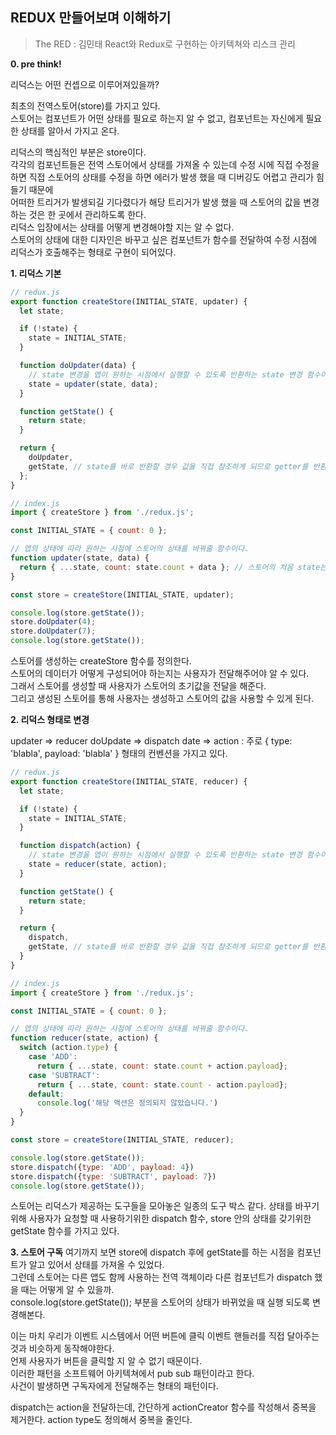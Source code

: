 ## REDUX 만들어보며 이해하기
> The RED : 김민태 React와 Redux로 구현하는 아키텍쳐와 리스크 관리

**0. pre think!**

리덕스는 어떤 컨셉으로 이루어져있을까?

최초의 전역스토어(store)를 가지고 있다.<br/>
스토어는 컴포넌트가 어떤 상태를 필요로 하는지 알 수 없고, 컴포넌트는 자신에게 필요한 상태를 알아서 가지고 온다.<br/>

리덕스의 핵심적인 부분은 store이다.<br/>
각각의 컴포넌트들은 전역 스토어에서 상태를 가져올 수 있는데
수정 시에 직접 수정을 하면 직접 스토어의 상태를 수정을 하면 에러가 발생 했을 때 디버깅도 어렵고 관리가 힘들기 때문에</br>
어떠한 트리거가 발생되길 기다렸다가 해당 트리거가 발생 했을 때 스토어의 값을 변경하는 것은 한 곳에서 관리하도록 한다.<br/>
리덕스 입장에서는 상태를 어떻게 변경해야할 지는 알 수 없다.<br/>
스토어의 상태에 대한 디자인은 바꾸고 싶은 컴포넌트가 함수를 전달하여 수정 시점에 리덕스가 호출해주는 형태로 구현이 되어있다.

**1. 리덕스 기본**

```javascript
// redux.js
export function createStore(INITIAL_STATE, updater) {
  let state;

  if (!state) {
    state = INITIAL_STATE;
  }

  function doUpdater(data) {
    // state 변경을 앱이 원하는 시점에서 실행할 수 있도록 반환하는 state 변경 함수이다.
    state = updater(state, data);
  }

  function getState() {
    return state;
  }

  return {
    doUpdater,
    getState, // state를 바로 반환할 경우 값을 직접 참조하게 되므로 getter를 반환한다.
  };
}
```

```javascript
// index.js
import { createStore } from './redux.js';

const INITIAL_STATE = { count: 0 };

// 앱의 상태에 따라 원하는 시점에 스토어의 상태를 바꿔줄 함수이다.
function updater(state, data) {
  return { ...state, count: state.count + data }; // 스토어의 처음 state는 primitive type이므로 return을 한 값을 다시 스토어의 state로 바꿔야한다.
}

const store = createStore(INITIAL_STATE, updater);

console.log(store.getState());
store.doUpdater(4);
store.doUpdater(7);
console.log(store.getState());
```

스토어를 생성하는 createStore 함수를 정의한다.<br/>
스토어의 데이터가 어떻게 구성되어야 하는지는 사용자가 전달해주어야 알 수 있다.<br/>
그래서 스토어를 생성할 때 사용자가 스토어의 초기값을 전달을 해준다.<br/>
그리고 생성된 스토어를 통해 사용자는 생성하고 스토어의 값을 사용할 수 있게 된다.

**2. 리덕스 형태로 변경**

updater => reducer
doUpdate => dispatch
date => action : 주로 { type: 'blabla', payload: 'blabla' } 형태의 컨벤션을 가지고 있다.

```javascript
// redux.js
export function createStore(INITIAL_STATE, reducer) {
  let state;

  if (!state) {
    state = INITIAL_STATE;
  }

  function dispatch(action) {
    // state 변경을 앱이 원하는 시점에서 실행할 수 있도록 반환하는 state 변경 함수이다.
    state = reducer(state, action);
  }

  function getState() {
    return state;
  }

  return {
    dispatch,
    getState, // state를 바로 반환할 경우 값을 직접 참조하게 되므로 getter를 반환한다.
  }
}
```

```javascript
// index.js
import { createStore } from './redux.js';

const INITIAL_STATE = { count: 0 };

// 앱의 상태에 따라 원하는 시점에 스토어의 상태를 바꿔줄 함수이다.
function reducer(state, action) {
  switch (action.type) {
    case 'ADD':
      return { ...state, count: state.count + action.payload};
    case 'SUBTRACT':
      return { ...state, count: state.count - action.payload};
    default:
      console.log('해당 액션은 정의되지 않았습니다.')
  }
}

const store = createStore(INITIAL_STATE, reducer);

console.log(store.getState());
store.dispatch({type: 'ADD', payload: 4})
store.dispatch({type: 'SUBTRACT', payload: 7})
console.log(store.getState());
```

스토어는 리덕스가 제공하는 도구들을 모아놓은 일종의 도구 박스 같다.
상태를 바꾸기 위해 사용자가 요청할 때 사용하기위한 dispatch 함수, store 안의 상태를 갖기위한 getState 함수를 가지고 있다.

**3. 스토어 구독**
여기까지 보면 store에 dispatch 후에 getState를 하는 시점을 컴포넌트가 알고 있어서 상태를 가져올 수 있었다.<br/>
그런데 스토어는 다른 앱도 함께 사용하는 전역 객체이라 다른 컴포넌트가 dispatch 했을 때는 어떻게 알 수 있을까.<br/>
console.log(store.getState()); 부분을 스토어의 상태가 바뀌었을 때 실행 되도록 변경해본다.<br/>

이는 마치 우리가 이벤트 시스템에서 어떤 버튼에 클릭 이벤트 핸들러를 직접 달아주는 것과 비슷하게 동작해야한다.<br/>
언제 사용자가 버튼을 클릭할 지 알 수 없기 때문이다.<br/>
이러한 패턴을 소프트웨어 아키텍쳐에서 pub sub 패턴이라고 한다.<br/>
사건이 발생하면 구독자에게 전달해주는 형태의 패턴이다.

dispatch는 action을 전달하는데, 간단하게 actionCreator 함수를 작성해서 중복을 제거한다.
action type도 정의해서 중복을 줄인다.
